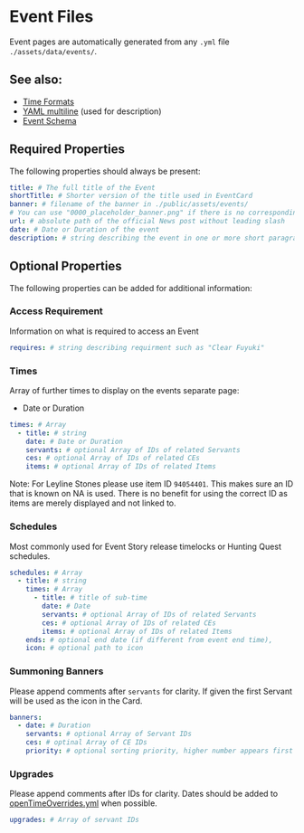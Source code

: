 # Event Files

Event pages are automatically generated from any `.yml` file `./assets/data/events/`.

## See also:

- [Time Formats](./time-formats.md)
- [YAML multiline](https://yaml-multiline.info/) (used for description)
- [Event Schema](../../src/schema/EventSchema.ts)

## Required Properties

The following properties should always be present:

```yml
title: # The full title of the Event
shortTitle: # Shorter version of the title used in EventCard
banner: # filename of the banner in ./public/assets/events/
# You can use "0000_placeholder_banner.png" if there is no corresponding banner image for the event
url: # absolute path of the official News post without leading slash
date: # Date or Duration of the event
description: # string describing the event in one or more short paragraphs
```

## Optional Properties

The following properties can be added for additional information:

### Access Requirement

Information on what is required to access an Event

```yml
requires: # string describing requirment such as "Clear Fuyuki"
```

### Times

Array of further times to display on the events separate page:

- Date or Duration

```yml
times: # Array
  - title: # string
    date: # Date or Duration
    servants: # optional Array of IDs of related Servants
    ces: # optional Array of IDs of related CEs
    items: # optional Array of IDs of related Items
```

Note: For Leyline Stones please use item ID `94054401`. This makes sure an ID that is known on NA is used. There is no benefit for using the correct ID as items are merely displayed and not linked to.

### Schedules

Most commonly used for Event Story release timelocks or Hunting Quest schedules.

```yml
schedules: # Array
  - title: # string
    times: # Array
      - title: # title of sub-time
        date: # Date
        servants: # optional Array of IDs of related Servants
        ces: # optional Array of IDs of related CEs
        items: # optional Array of IDs of related Items
    ends: # optional end date (if different from event end time),
    icon: # optional path to icon
```

### Summoning Banners

Please append comments after `servants` for clarity. If given the first Servant will be used as the icon in the Card.

```yml
banners:
  - date: # Duration
    servants: # optional Array of Servant IDs
    ces: # optinal Array of CE IDs
    priority: # optional sorting priority, higher number appears first
```

### Upgrades

Please append comments after IDs for clarity. Dates should be added to [openTimeOverrides.yml](../../assets/data/upgrades/openTimeOverrides.yml) when possible.

```yml
upgrades: # Array of servant IDs
```
